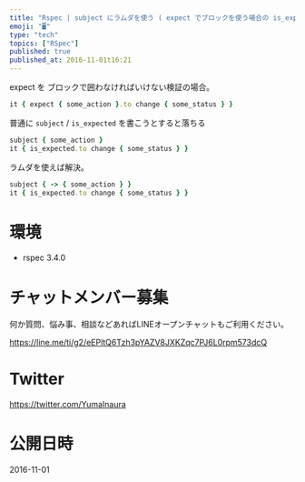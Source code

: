 ```yaml
---
title: "Rspec | subject にラムダを使う ( expect でブロックを使う場合の is_expected の書き方 )"
emoji: "🖥"
type: "tech"
topics: ["RSpec"]
published: true
published_at: 2016-11-01t16:21
---
```


expect を ブロックで囲わなければいけない検証の場合。

```rb
it { expect { some_action }.to change { some_status } }
```

普通に `subject` / `is_expected` を書こうとすると落ちる

```rb
subject { some_action }
it { is_expected.to change { some_status } }
```

ラムダを使えば解決。

```rb
subject { -> { some_action } }
it { is_expected.to change { some_status } }
```


# 環境

- rspec 3.4.0








<!-- Update From Qiita API -->

# チャットメンバー募集


何か質問、悩み事、相談などあればLINEオープンチャットもご利用ください。

https://line.me/ti/g2/eEPltQ6Tzh3pYAZV8JXKZqc7PJ6L0rpm573dcQ





# Twitter


https://twitter.com/YumaInaura


<!-- Update From Qiita API -->



# 公開日時

2016-11-01
